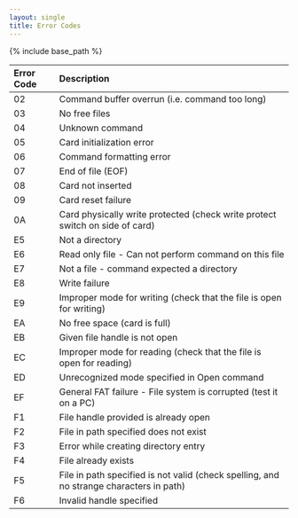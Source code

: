 ```yaml
---
layout: single
title: Error Codes
---
```

{% include base_path %}

| Error Code | Description |
|:-----------|:------------|
| 02 | Command buffer overrun (i.e. command too long) |
| 03 | No free files |
| 04 | Unknown command |
| 05 | Card initialization error |
| 06 | Command formatting error |
| 07 | End of file (EOF) |
| 08 | Card not inserted |
| 09 | Card reset failure |
| 0A | Card physically write protected (check write protect switch on side of card) |
| E5 | Not a directory |
| E6 | Read only file - Can not perform command on this file |
| E7 | Not a file - command expected a directory |
| E8 | Write failure |
| E9 | Improper mode for writing (check that the file is open for writing) |
| EA | No free space (card is full) |
| EB | Given file handle is not open |
| EC | Improper mode for reading (check that the file is open for reading) |
| ED | Unrecognized mode specified in Open command |
| EF | General FAT failure - File system is corrupted (test it on a PC) |
| F1 | File handle provided is already open |
| F2 | File in path specified does not exist |
| F3 | Error while creating directory entry |
| F4 | File already exists |
| F5 | File in path specified is not valid (check spelling, and no strange characters in path) |
| F6 | Invalid handle specified |
